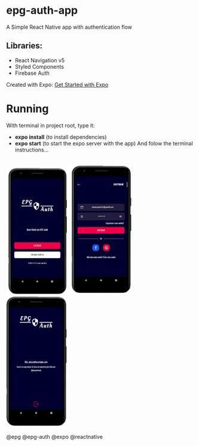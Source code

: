 # epg-auth-app
A Simple React Native app with authentication flow

## Libraries:
- React Navigation v5
- Styled Components
- Firebase Auth

Created with Expo: <a href="https://docs.expo.io/get-started/installation/">Get Started with Expo </a>

# Running
With terminal in project root, type it:
- <b>expo install</b> (to install dependencies)
- <b>expo start</b> (to start the expo server with the app)
And folow the terminal instructions...
<br>
<div style="width: 100%">
   <img src="https://github.com/EdsonPaulo/my-images/blob/master/epgauth0.png" width="33%" /> 
   <img src="https://github.com/EdsonPaulo/my-images/blob/master/epg-auth.png" width="33%" /> 
   <img src="https://github.com/EdsonPaulo/my-images/blob/master/epgauth1.png" width="33%" /> 
</div>


@epg @epg-auth @expo @reactnative
